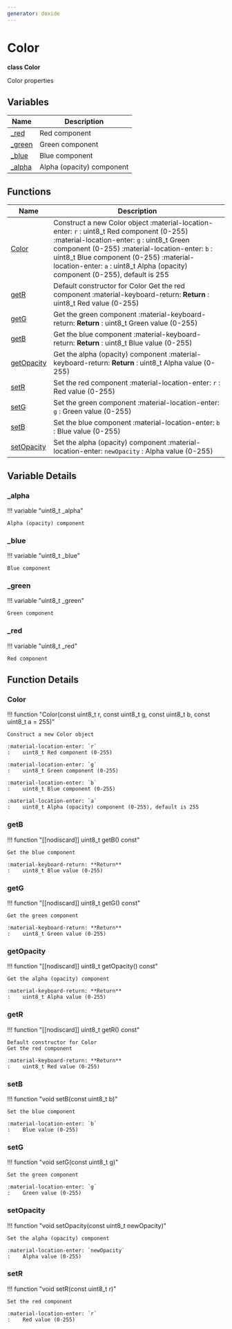```yaml
---
generator: doxide
---
```



# Color

**class Color**

Color properties


## Variables

| Name | Description |
| ---- | ----------- |
| [_red](#_red) | Red component  |
| [_green](#_green) | Green component  |
| [_blue](#_blue) | Blue component  |
| [_alpha](#_alpha) | Alpha (opacity) component  |

## Functions

| Name | Description |
| ---- | ----------- |
| [Color](#Color) | Construct a new Color object :material-location-enter: `r` :    uint8_t Red component (0-255) :material-location-enter: `g` :    uint8_t Green component (0-255) :material-location-enter: `b` :    uint8_t Blue component (0-255) :material-location-enter: `a` :    uint8_t Alpha (opacity) component (0-255), default is 255  |
| [getR](#getR) | Default constructor for Color Get the red component :material-keyboard-return: **Return** :    uint8_t Red value (0-255)  |
| [getG](#getG) | Get the green component :material-keyboard-return: **Return** :    uint8_t Green value (0-255)  |
| [getB](#getB) | Get the blue component :material-keyboard-return: **Return** :    uint8_t Blue value (0-255)  |
| [getOpacity](#getOpacity) | Get the alpha (opacity) component :material-keyboard-return: **Return** :    uint8_t Alpha value (0-255)  |
| [setR](#setR) | Set the red component :material-location-enter: `r` :    Red value (0-255)  |
| [setG](#setG) | Set the green component :material-location-enter: `g` :    Green value (0-255)  |
| [setB](#setB) | Set the blue component :material-location-enter: `b` :    Blue value (0-255)  |
| [setOpacity](#setOpacity) | Set the alpha (opacity) component :material-location-enter: `newOpacity` :    Alpha value (0-255)  |

## Variable Details

### _alpha<a name="_alpha"></a>

!!! variable "uint8_t _alpha"

    Alpha (opacity) component
    

### _blue<a name="_blue"></a>

!!! variable "uint8_t _blue"

    Blue component
    

### _green<a name="_green"></a>

!!! variable "uint8_t _green"

    Green component
    

### _red<a name="_red"></a>

!!! variable "uint8_t _red"

    Red component
    

## Function Details

### Color<a name="Color"></a>
!!! function "Color(const uint8_t r, const uint8_t g, const uint8_t b, const uint8_t a = 255)"

    Construct a new Color object
    
    :material-location-enter: `r`
    :    uint8_t Red component (0-255)
        
    :material-location-enter: `g`
    :    uint8_t Green component (0-255)
        
    :material-location-enter: `b`
    :    uint8_t Blue component (0-255)
        
    :material-location-enter: `a`
    :    uint8_t Alpha (opacity) component (0-255), default is 255
    

### getB<a name="getB"></a>
!!! function "[[nodiscard]] uint8_t getB() const"

    Get the blue component
        
    :material-keyboard-return: **Return**
    :    uint8_t Blue value (0-255)
    

### getG<a name="getG"></a>
!!! function "[[nodiscard]] uint8_t getG() const"

    Get the green component
        
    :material-keyboard-return: **Return**
    :    uint8_t Green value (0-255)
    

### getOpacity<a name="getOpacity"></a>
!!! function "[[nodiscard]] uint8_t getOpacity() const"

    Get the alpha (opacity) component
        
    :material-keyboard-return: **Return**
    :    uint8_t Alpha value (0-255)
    

### getR<a name="getR"></a>
!!! function "[[nodiscard]] uint8_t getR() const"

    Default constructor for Color
    Get the red component
        
    :material-keyboard-return: **Return**
    :    uint8_t Red value (0-255)
    

### setB<a name="setB"></a>
!!! function "void setB(const uint8_t b)"

    Set the blue component
        
    :material-location-enter: `b`
    :    Blue value (0-255)
    

### setG<a name="setG"></a>
!!! function "void setG(const uint8_t g)"

    Set the green component
        
    :material-location-enter: `g`
    :    Green value (0-255)
    

### setOpacity<a name="setOpacity"></a>
!!! function "void setOpacity(const uint8_t newOpacity)"

    Set the alpha (opacity) component
        
    :material-location-enter: `newOpacity`
    :    Alpha value (0-255)
    

### setR<a name="setR"></a>
!!! function "void setR(const uint8_t r)"

    Set the red component
        
    :material-location-enter: `r`
    :    Red value (0-255)
    

